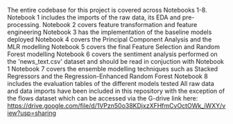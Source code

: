 The entire codebase for this project is covered across Notebooks 1-8. 
Notebook 1 includes the imports of the raw data, its EDA and pre-processing. 
Notebook 2 covers feature transformation and feature engineering 
Notebook 3 has the implementation of the baseline models deployed 
Notebook 4 covers the Principal Component Analysis and the MLR modelling 
Notebook 5 covers the final Feature Selection and Random Forest modelling 
Notebook 6 covers the sentiment analysis performed on the 'news_text.csv' dataset and should be read in conjuction with Notebook 1 
Notebook 7 covers the ensemble modelling techniques such as Stacked Regressors and the Regression-Enhanced Random Forest 
Notebook 8 includes the evaluation tables of the different models tested 
All raw data and data imports have been included in this repository with the exception of the flows dataset which can be accessed via the G-drive link here: https://drive.google.com/file/d/1VPzn50o38KDjxzXFHfmCvOctOWk_iWXY/view?usp=sharing
